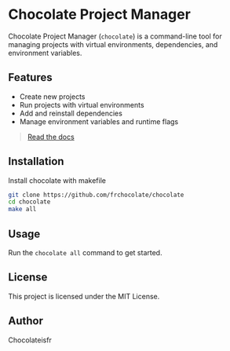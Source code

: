# Chocolate Project Manager

Chocolate Project Manager (`chocolate`) is a command-line tool for managing projects with virtual environments, dependencies, and environment variables.



## Features
- Create new projects
- Run projects with virtual environments
- Add and reinstall dependencies
- Manage environment variables and runtime flags

> [Read the docs](DOCS.md)

## Installation
Install chocolate with makefile

```sh
git clone https://github.com/frchocolate/chocolate
cd chocolate
make all
```

## Usage
Run the `chocolate all` command to get started.


## License
This project is licensed under the MIT License.

## Author
Chocolateisfr
